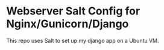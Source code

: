 # Webserver Salt Config for Nginx/Gunicorn/Django

This repo uses Salt to set up my django app on a Ubuntu VM.